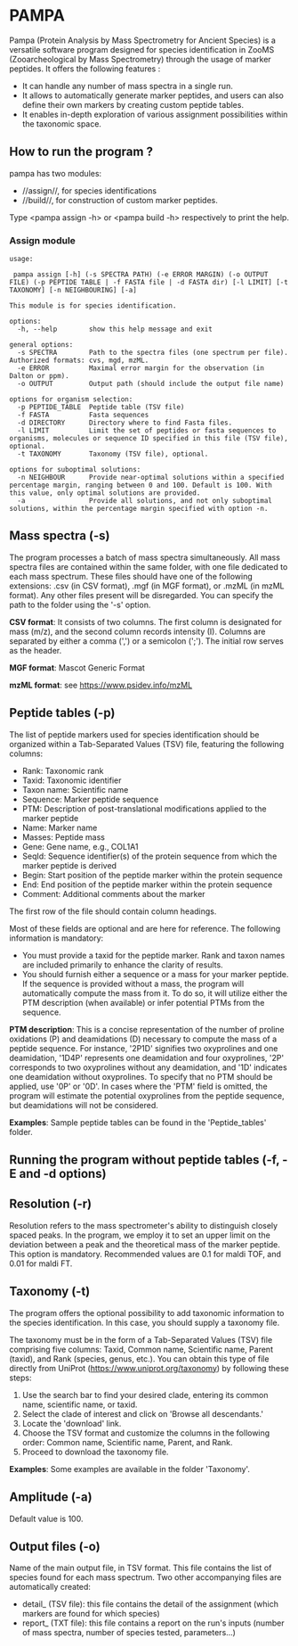 # PAMPA 


Pampa (Protein Analysis by Mass Spectrometry for Ancient Species) is a versatile software program designed for species identification in ZooMS (Zooarcheological by Mass Spectrometry) through the usage of marker peptides. It offers the following features :

- It can handle any number of mass spectra in a single run.
- It allows to automatically generate marker peptides, and users can also define their own markers by creating custom peptide tables. 
- It enables in-depth exploration of various assignment possibilities within the taxonomic space.

## How to run the program ?

pampa has two modules: 
- //assign//, for species identifications 
- //build//, for construction of custom marker peptides.

Type <pampa assign -h> or <pampa build -h> respectively to print the help.

### Assign module

```
usage: 
 
 pampa assign [-h] (-s SPECTRA PATH) (-e ERROR MARGIN) (-o OUTPUT FILE) (-p PEPTIDE TABLE | -f FASTA file | -d FASTA dir) [-l LIMIT] [-t TAXONOMY] [-n NEIGHBOURING] [-a]

This module is for species identification.

options:
  -h, --help        show this help message and exit

general options:
  -s SPECTRA        Path to the spectra files (one spectrum per file). Authorized formats: cvs, mgd, mzML.
  -e ERROR          Maximal error margin for the observation (in Dalton or ppm). 
  -o OUTPUT         Output path (should include the output file name)

options for organism selection:
  -p PEPTIDE_TABLE  Peptide table (TSV file)
  -f FASTA          Fasta sequences
  -d DIRECTORY      Directory where to find Fasta files.
  -l LIMIT          Limit the set of peptides or fasta sequences to organisms, molecules or sequence ID specified in this file (TSV file), optional.
  -t TAXONOMY       Taxonomy (TSV file), optional.

options for suboptimal solutions:
  -n NEIGHBOUR      Provide near-optimal solutions within a specified percentage margin, ranging between 0 and 100. Default is 100. With this value, only optimal solutions are provided.
  -a                Provide all solutions, and not only suboptimal solutions, within the percentage margin specified with option -n. 

```

## Mass spectra (-s)

The program processes a batch of mass spectra simultaneously. All mass spectra files are contained within the same folder, with one file dedicated to each mass spectrum. These files should have one of the following extensions: .csv (in CSV format), .mgf (in MGF format), or .mzML (in mzML format). Any other files present will be disregarded. You can specify the path to the folder using the '-s' option.

**CSV format**: It consists of two columns. The first column is designated for mass (m/z), and the second column records intensity (I). Columns are separated by either a comma (',') or a semicolon (';'). The initial row serves as the header.

**MGF format**: Mascot Generic Format

**mzML format**: see https://www.psidev.info/mzML

## Peptide tables (-p)

The list of peptide markers used for species identification should be organized within a Tab-Separated Values (TSV) file, featuring the following columns:

- Rank: Taxonomic rank
- Taxid: Taxonomic identifier
- Taxon name: Scientific name
- Sequence: Marker peptide sequence
- PTM: Description of post-translational modifications applied to the marker peptide
- Name: Marker name
- Masses: Peptide mass
- Gene: Gene name, e.g., COL1A1
- SeqId: Sequence identifier(s) of the protein sequence from which the marker peptide is derived
- Begin: Start position of the peptide marker within the protein sequence
- End: End position of the peptide marker within the protein sequence
- Comment: Additional comments about the marker

The first row of the file should contain column headings. 

Most of these fields are optional and are here for reference. The following information is mandatory:

- You must provide a taxid for the peptide marker. Rank and taxon names are included primarily to enhance the clarity of results.
- You should furnish either a sequence or a mass for your marker peptide. If the sequence is provided without a mass, the program will automatically compute the mass from it. To do so, it will utilize either the PTM description (when available) or infer potential PTMs from the sequence.

**PTM description**: This is a concise representation of the number of proline oxidations (P) and deamidations (D) necessary to compute the mass of a peptide sequence. For instance, '2P1D' signifies two oxyprolines and one deamidation, '1D4P' represents one deamidation and four oxyprolines, '2P' corresponds to two oxyprolines without any deamidation, and '1D' indicates one deamidation without oxyprolines. To specify that no PTM should be applied, use '0P' or '0D'.
In cases where the 'PTM' field is omitted, the program will estimate the potential oxyprolines from the peptide sequence, but deamidations will not be considered.

**Examples**: Sample peptide tables can be found in the 'Peptide_tables' folder.

## Running the program without peptide tables (-f, -E and -d options)

## Resolution (-r)

Resolution refers to the mass spectrometer's ability to distinguish closely spaced peaks. In the program, we employ it to set an upper limit on the deviation between a peak and the theoretical mass of the marker peptide. This option is mandatory. Recommended values are  0.1 for maldi TOF, and 0.01 for maldi FT.

## Taxonomy (-t)

The program offers the optional possibility to add taxonomic information to the species identification. In this case, you should supply a taxonomy file.

The taxonomy must be in the form of a Tab-Separated Values (TSV) file comprising five columns: Taxid, Common name, Scientific name, Parent (taxid), and Rank (species, genus, etc.). 
You can obtain this type of file directly from UniProt (https://www.uniprot.org/taxonomy) by following these steps:

  1. Use the search bar to find your desired clade, entering its common name, scientific name, or taxid.
  2. Select the clade of interest and click on 'Browse all descendants.'
  3. Locate the 'download' link.
  4. Choose the TSV format and customize the columns in the following order: Common name, Scientific name, Parent, and Rank.
  5. Proceed to download the taxonomy file.

**Examples**: Some examples are available in the folder 'Taxonomy'.

## Amplitude (-a)

Default value is 100. 

## Output files (-o)

Name of the main output file, in TSV format. This file contains the list of species found for each mass spectrum.
Two other accompanying files are automatically created:

- detail_<outputfile> (TSV file): this file contains the detail of the assignment (which markers are found for which species)
- report_<outputfile> (TXT file): this file contains a report on the run's inputs (number of mass spectra, number of species tested,  parameters...)
